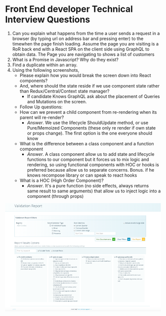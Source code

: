 # Front End developer Technical Interview Questions

1.  Can you explain what happens from the time a user sends a request in a browser (by typing url on address bar and pressing enter) to the timewhen the page finish loading.
    Assume the page you are visiting is a RoR back end with a React SPA on the client side using GraphQL to obtain data. The Page you are navigating to shows a list of customers
2.  What is a Promise in Javascript? Why do they exist?
3.  Find a duplicate within an array.
4.  Using the following screenshots,
    - Please explain how you would break the screen down into React components?
    - And, where should the state reside if we use component state rather than Redux/Central/Context state manager?
      - If candidate Knows GraphQL ask about the placement of Queries and Mutations on the screen.
    - Follow Up questions:
    - How can we prevent a child component from re-rendering when its parent will re-render?
      - _Answer_. We use the lifecycle ShouldUpdate method, or use Pure/Memoized Components (these only re render if own state or props change). The first option is the one everyone should know
    - What is the difference between a class component and a function component
      - _Answer_. A class component allow us to add state and lifecycle functions to our component but it forces us to mix logic and rendering, so using functional components with HOC or hooks is preferred because allow us to separate concerns. Bonus. if he knows recompose library or can speak to react hooks
    - What is a HOC (High Order Component)?
      - _Answer_. It's a pure function (no side effects, always returns same result to same arguments) that allow us to inject logic into a component (through props)

![Second Screenshot][pic2]

[pic2]: ./assets/front_end_technical_qs_2.png

